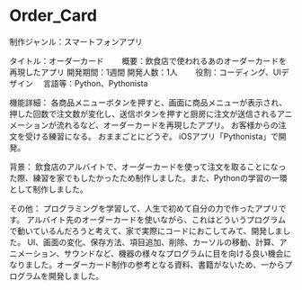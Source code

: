 # Order_Card

制作ジャンル：スマートフォンアプリ

タイトル：オーダーカード
　　概要：飲食店で使われるあのオーダーカードを再現したアプリ
開発期間：1週間
開発人数：1人
　　役割：コーディング、UIデザイン
　言語等：Python、Pythonista

機能詳細：
各商品メニューボタンを押すと、画面に商品メニューが表示され、押した回数で注文数が変化し、送信ボタンを押すと厨房に注文が送信されるアニメーションが流れるなど、オーダーカードを再現したアプリ。
お客様からの注文を受ける練習になる。
おままごとにどうぞ。
iOSアプリ「Pythonista」で開発。

背景：
飲食店のアルバイトで、オーダーカードを使って注文を取ることになった際、練習を家でもしたかったため制作しました。また、Pythonの学習の一環として制作しました。

その他：
プログラミングを学習して、人生で初めて自分の力で作ったアプリです。
アルバイト先のオーダーカードを使いながら、これはどういうプログラムで動いているんだろうと考えて、家で実際にコードにおこしてみて、開発しました。
UI、画面の変化、保存方法、項目追加、削除、カーソルの移動、計算、アニメーション、サウンドなど、機器の様々なプログラムに目を向ける良い機会になりました。オーダーカード制作の参考となる資料、書籍がないため、一からプログラムを開発しました。